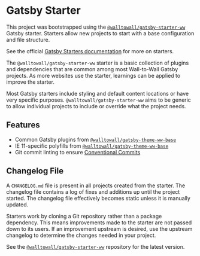 # Gatsby Starter

This project was bootstrapped using the
[`@walltowall/gatsby-starter-ww`][gatsby-starter-ww] Gatsby starter. Starters
allow new projects to start with a base configuration and file structure.

See the official [Gatsby Starters documentation][gatsby-starters] for more on
starters.

The `@walltowall/gatsby-starter-ww` starter is a basic collection of plugins and
dependencies that are common among most Wall-to-Wall Gatsby projects. As more
websites use the starter, learnings can be applied to improve the starter.

Most Gatsby starters include styling and default content locations or have very
specific purposes. `@walltowall/gatsby-starter-ww` aims to be generic to allow
individual projects to include or override what the project needs.

## Features

- Common Gatsby plugins from
  [`@walltowall/gatsby-theme-ww-base`][gatsby-theme-ww-base]
- IE 11-specific polyfills from
  [`@walltowall/gatsby-theme-ww-base`][gatsby-theme-ww-base]
- Git commit linting to ensure [Conventional Commits][conventional-commits]

## Changelog File

A `CHANGELOG.md` file is present in all projects created from the starter. The
changelog file contains a log of fixes and additions up until the project
started. The changelog file effectively becomes static unless it is manually
updated.

Starters work by cloning a Git repository rather than a package dependency. This
means improvements made to the starter are not passed down to its users. If an
improvement upstream is desired, use the upstream changelog to determine the
changes needed in your project.

See the [`@walltowall/gatsby-starter-ww`][gatsby-starter-ww] repository for the
latest version.

[gatsby-starters]: https://www.gatsbyjs.org/docs/starters/
[conventional-commits]: https://www.conventionalcommits.org
[system]: https://github.com/WalltoWall/gatsby-ww/tree/master/packages/system
[gatsby-theme-ww-base]:
  https://github.com/WalltoWall/gatsby-ww/tree/master/packages/gatsby-theme-ww-base
[gatsby-starter-ww]:
  https://github.com/WalltoWall/gatsby-ww/tree/master/packages/gatsby-starter-ww
